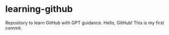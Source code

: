 # learning-github
Repository to learn GitHub with GPT guidance.
Hello, GitHub! This is my first commit.

